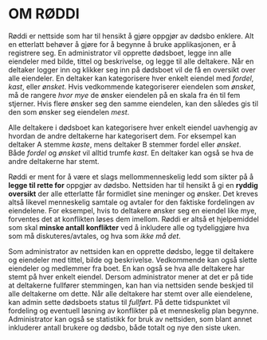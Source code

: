 # OM RØDDI

Røddi er nettside som har til hensikt å gjøre oppgjør av dødsbo enklere. Alt en etterlatt behøver å gjøre for å begynne å bruke applikasjonen, er å registrere seg. En administrator vil opprette dødsboet, legge inn alle eiendeler med bilde, tittel og beskrivelse, og legge til alle deltakere. Når en deltaker logger inn og klikker seg inn på dødsboet vil de få en oversikt over alle eiendeler. En deltaker kan kategorisere hver enkelt eiendel med *fordel*, *kast*, eller *ønsket*. Hvis vedkommende kategoriserer eiendelen som *ønsket*, må de rangere *hvor mye* de ønsker eiendelen på en skala fra én til fem stjerner. Hvis flere ønsker seg den samme eiendelen, kan den således gis til den som ønsker seg eiendelen *mest*. 

Alle deltakere i dødsboet kan kategorisere hver enkelt eiendel uavhengig av hvordan de andre deltakerne har kategorisert dem. For eksempel kan deltaker A stemme *kaste*, mens deltaker B stemmer fordel eller *ønsket*. Både *fordel* og *ønsket* vil alltid trumfe *kast*. En deltaker kan også se hva de andre deltakerne har stemt. 

Røddi er ment for å være et slags mellommenneskelig ledd som sikter på å **legge til rette for** oppgjør av dødsbo. Nettsiden har til hensikt å gi en **ryddig oversikt** der alle etterlatte får formidlet sine meninger og ønsker. Det kreves altså likevel menneskelig samtale og avtaler for den faktiske fordelingen av eiendelene. For eksempel, hvis to deltakere ønsker seg en eiendel like mye, forventes det at konflikten løses dem imellom. Røddi er altså et hjelpemiddel som skal **minske antall konflikter** ved å inkludere alle og tydeliggjøre hva som må diskuteres/avtales, og hva som *ikke må det*. 

Som administrator av nettsiden kan en opprette dødsbo, legge til deltakere og eiendeler med tittel, bilde og beskrivelse. Vedkommende kan også slette eiendeler og medlemmer fra boet. En kan også se hva alle deltakere har stemt på hver enkelt eiendel. Dersom administrator mener at det er på tide at deltakerne fullfører stemmingen, kan han via nettsiden sende beskjed til alle deltakerne om dette. Når alle deltakere har stemt over alle eiendelene, kan admin sette dødsboets status til *fullført*. På dette tidspunktet vil fordeling og eventuell løsning av konflikter på et menneskelig plan begynne. Administrator kan også se statistikk for bruk av nettsiden, som blant annet inkluderer antall brukere og dødsbo, både totalt og nye den siste uken. 
